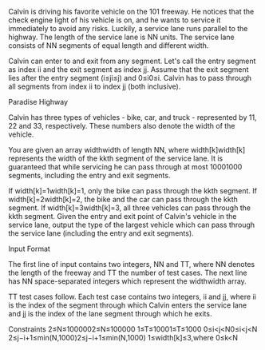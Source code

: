 Calvin is driving his favorite vehicle on the 101 freeway. He notices that the check engine light of his vehicle is on, and he wants to service it immediately to avoid any risks. Luckily, a service lane runs parallel to the highway. The length of the service lane is NN units. The service lane consists of NN segments of equal length and different width.

Calvin can enter to and exit from any segment. Let's call the entry segment as index ii and the exit segment as index jj. Assume that the exit segment lies after the entry segment (i≤ji≤j) and 0≤i0≤i. Calvin has to pass through all segments from index ii to index jj (both inclusive).

Paradise Highway

Calvin has three types of vehicles - bike, car, and truck - represented by 11, 22 and 33, respectively. These numbers also denote the width of the vehicle.

You are given an array widthwidth of length NN, where width[k]width[k] represents the width of the kkth segment of the service lane. It is guaranteed that while servicing he can pass through at most 10001000 segments, including the entry and exit segments.

If width[k]=1width[k]=1, only the bike can pass through the kkth segment.
If width[k]=2width[k]=2, the bike and the car can pass through the kkth segment.
If width[k]=3width[k]=3, all three vehicles can pass through the kkth segment.
Given the entry and exit point of Calvin's vehicle in the service lane, output the type of the largest vehicle which can pass through the service lane (including the entry and exit segments).

Input Format

The first line of input contains two integers, NN and TT, where NN denotes the length of the freeway and TT the number of test cases. The next line has NN space-separated integers which represent the widthwidth array.

TT test cases follow. Each test case contains two integers, ii and jj, where ii is the index of the segment through which Calvin enters the service lane and jj is the index of the lane segment through which he exits.

Constraints 
2≤N≤1000002≤N≤100000 
1≤T≤10001≤T≤1000 
0≤i<j<N0≤i<j<N 
2≤j−i+1≤min(N,1000)2≤j−i+1≤min(N,1000) 
1≤width[k]≤3,where 0≤k<N